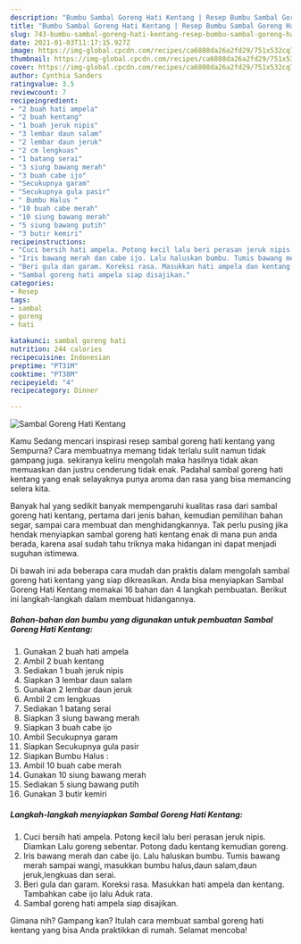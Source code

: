 ```yaml
---
description: "Bumbu Sambal Goreng Hati Kentang | Resep Bumbu Sambal Goreng Hati Kentang Yang Enak dan Simpel"
title: "Bumbu Sambal Goreng Hati Kentang | Resep Bumbu Sambal Goreng Hati Kentang Yang Enak dan Simpel"
slug: 743-bumbu-sambal-goreng-hati-kentang-resep-bumbu-sambal-goreng-hati-kentang-yang-enak-dan-simpel
date: 2021-01-03T11:17:15.927Z
image: https://img-global.cpcdn.com/recipes/ca6808da26a2fd29/751x532cq70/sambal-goreng-hati-kentang-foto-resep-utama.jpg
thumbnail: https://img-global.cpcdn.com/recipes/ca6808da26a2fd29/751x532cq70/sambal-goreng-hati-kentang-foto-resep-utama.jpg
cover: https://img-global.cpcdn.com/recipes/ca6808da26a2fd29/751x532cq70/sambal-goreng-hati-kentang-foto-resep-utama.jpg
author: Cynthia Sanders
ratingvalue: 3.5
reviewcount: 7
recipeingredient:
- "2 buah hati ampela"
- "2 buah kentang"
- "1 buah jeruk nipis"
- "3 lembar daun salam"
- "2 lembar daun jeruk"
- "2 cm lengkuas"
- "1 batang serai"
- "3 siung bawang merah"
- "3 buah cabe ijo"
- "Secukupnya garam"
- "Secukupnya gula pasir"
- " Bumbu Halus "
- "10 buah cabe merah"
- "10 siung bawang merah"
- "5 siung bawang putih"
- "3 butir kemiri"
recipeinstructions:
- "Cuci bersih hati ampela. Potong kecil lalu beri perasan jeruk nipis. Diamkan Lalu goreng sebentar. Potong dadu kentang kemudian goreng."
- "Iris bawang merah dan cabe ijo. Lalu haluskan bumbu. Tumis bawang merah sampai wangi, masukkan bumbu halus,daun salam,daun jeruk,lengkuas dan serai."
- "Beri gula dan garam. Koreksi rasa. Masukkan hati ampela dan kentang. Tambahkan cabe ijo lalu Aduk rata."
- "Sambal goreng hati ampela siap disajikan."
categories:
- Resep
tags:
- sambal
- goreng
- hati

katakunci: sambal goreng hati 
nutrition: 244 calories
recipecuisine: Indonesian
preptime: "PT31M"
cooktime: "PT38M"
recipeyield: "4"
recipecategory: Dinner

---
```



![Sambal Goreng Hati Kentang](https://img-global.cpcdn.com/recipes/ca6808da26a2fd29/751x532cq70/sambal-goreng-hati-kentang-foto-resep-utama.jpg)

Kamu Sedang mencari inspirasi resep sambal goreng hati kentang yang Sempurna? Cara membuatnya memang tidak terlalu sulit namun tidak gampang juga. sekiranya keliru mengolah maka hasilnya tidak akan memuaskan dan justru cenderung tidak enak. Padahal sambal goreng hati kentang yang enak selayaknya punya aroma dan rasa yang bisa memancing selera kita.

Banyak hal yang sedikit banyak mempengaruhi kualitas rasa dari sambal goreng hati kentang, pertama dari jenis bahan, kemudian pemilihan bahan segar, sampai cara membuat dan menghidangkannya. Tak perlu pusing jika hendak menyiapkan sambal goreng hati kentang enak di mana pun anda berada, karena asal sudah tahu triknya maka hidangan ini dapat menjadi suguhan istimewa.




Di bawah ini ada beberapa cara mudah dan praktis dalam mengolah sambal goreng hati kentang yang siap dikreasikan. Anda bisa menyiapkan Sambal Goreng Hati Kentang memakai 16 bahan dan 4 langkah pembuatan. Berikut ini langkah-langkah dalam membuat hidangannya.

<!--inarticleads1-->

##### Bahan-bahan dan bumbu yang digunakan untuk pembuatan Sambal Goreng Hati Kentang:

1. Gunakan 2 buah hati ampela
1. Ambil 2 buah kentang
1. Sediakan 1 buah jeruk nipis
1. Siapkan 3 lembar daun salam
1. Gunakan 2 lembar daun jeruk
1. Ambil 2 cm lengkuas
1. Sediakan 1 batang serai
1. Siapkan 3 siung bawang merah
1. Siapkan 3 buah cabe ijo
1. Ambil Secukupnya garam
1. Siapkan Secukupnya gula pasir
1. Siapkan  Bumbu Halus :
1. Ambil 10 buah cabe merah
1. Gunakan 10 siung bawang merah
1. Sediakan 5 siung bawang putih
1. Gunakan 3 butir kemiri




<!--inarticleads2-->

##### Langkah-langkah menyiapkan Sambal Goreng Hati Kentang:

1. Cuci bersih hati ampela. Potong kecil lalu beri perasan jeruk nipis. Diamkan Lalu goreng sebentar. Potong dadu kentang kemudian goreng.
1. Iris bawang merah dan cabe ijo. Lalu haluskan bumbu. Tumis bawang merah sampai wangi, masukkan bumbu halus,daun salam,daun jeruk,lengkuas dan serai.
1. Beri gula dan garam. Koreksi rasa. Masukkan hati ampela dan kentang. Tambahkan cabe ijo lalu Aduk rata.
1. Sambal goreng hati ampela siap disajikan.




Gimana nih? Gampang kan? Itulah cara membuat sambal goreng hati kentang yang bisa Anda praktikkan di rumah. Selamat mencoba!
